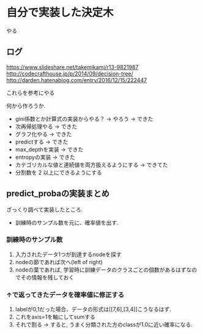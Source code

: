 # 自分で実装した決定木

やる

## ログ

https://www.slideshare.net/takemikami/r13-9821987
http://codecrafthouse.jp/p/2014/09/decision-tree/
http://darden.hatenablog.com/entry/2016/12/15/222447

これらを参考にやる


何から作ろうか.


* gini係数とか計算式の実装からやる？ -> やろう -> できた
* 次再帰処理やる ->  できた
* グラフ化やる -> できた
* predictする -> できた
* max_depthを実装 -> できた
* entropyの実装 -> できた
* カテゴリカルな値と連続値を両方扱えるようにする -> できてた
* 分割数を 2 以上にできるようにする

## predict_probaの実装まとめ

ざっくり調べて実装したところ.

* 訓練時のサンプル数を元に、確率値を出す.

### 訓練時のサンプル数

1. 入力されたデータ1つが到達するnodeを探す
2. nodeの節であれば次へ(left of right)
3. nodeの葉であれば, 学習時に訓練データのクラスごとの個数があるはずなのでその情報を残しておく

### ↑で返ってきたデータを確率値に修正する

1. labelが0,1だった場合、データの形式は[[7,6],[3,4]]こうなるはず.
2. これをaxis=1を軸にしてsumする
3. それで割る -> すると, うまく分類された方のclassが1.0に近い確率になる.

